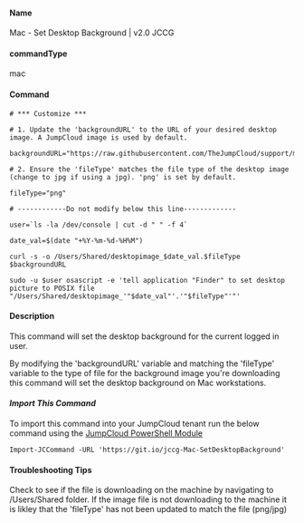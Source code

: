 #### Name

Mac - Set Desktop Background | v2.0 JCCG

#### commandType

mac

#### Command

```
# *** Customize ***  

# 1. Update the 'backgroundURL' to the URL of your desired desktop image. A JumpCloud image is used by default.

backgroundURL="https://raw.githubusercontent.com/TheJumpCloud/support/master/PowerShell/JumpCloud%20Commands%20Gallery/Files/JumpCloud_Background.png"

# 2. Ensure the 'fileType' matches the file type of the desktop image (change to jpg if using a jpg). 'png' is set by default.

fileType="png"

# ------------Do not modify below this line------------- 

user=`ls -la /dev/console | cut -d " " -f 4`

date_val=$(date "+%Y-%m-%d-%H%M")

curl -s -o /Users/Shared/desktopimage_$date_val.$fileType $backgroundURL

sudo -u $user osascript -e 'tell application "Finder" to set desktop picture to POSIX file "/Users/Shared/desktopimage_'"$date_val"'.'"$fileType"'"'
```

#### Description

This command will set the desktop background for the current logged in user. 

By modifying the 'backgroundURL' variable and matching the 'fileType' variable to the type of file for the background image you're downloading this command will set the desktop background on Mac workstations. 


#### *Import This Command*

To import this command into your JumpCloud tenant run the below command using the [JumpCloud PowerShell Module](https://github.com/TheJumpCloud/support/wiki/Installing-the-JumpCloud-PowerShell-Module)

```
Import-JCCommand -URL 'https://git.io/jccg-Mac-SetDesktopBackground'
```

#### **Troubleshooting Tips**

Check to see if the file is downloading on the machine by navigating to /Users/Shared folder.
If the image file is not downloading to the machine it is likley that the 'fileType' has not been updated to match the file (png/jpg)
